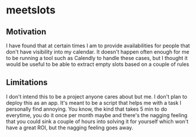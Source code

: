 # meetslots

## Motivation
I have found that at certain times I am to provide availabilities for people that don't have visibility 
into my calendar. It doesn't happen often enough for me to be running a tool such as Calendly to handle 
these cases, but I thought it would be useful to be able to extract empty slots based on a couple of 
rules

## Limitations

I don't intend this to be a project anyone cares about but me. I don't plan to deploy this as an app. 
It's meant to be a script that helps me with a task I personally find annoying. You know, the kind that
takes 5 min to do everytime, you do it once per month maybe and there's the nagging feeling that you could
sink a couple of hours into solving it for yourself which won't have a great ROI, but the nagging feeling
goes away.